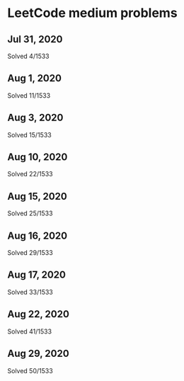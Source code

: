 # LeetCode medium problems

## Jul 31, 2020
Solved 4/1533

## Aug 1, 2020
Solved 11/1533

## Aug 3, 2020
Solved 15/1533

## Aug 10, 2020
Solved 22/1533

## Aug 15, 2020
Solved 25/1533

## Aug 16, 2020
Solved 29/1533

## Aug 17, 2020
Solved 33/1533

## Aug 22, 2020
Solved 41/1533

## Aug 29, 2020
Solved 50/1533            